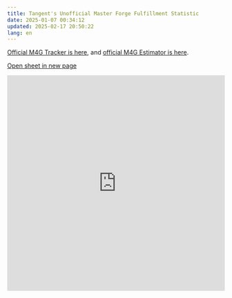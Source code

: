 ```yaml
---
title: Tangent's Unofficial Master Forge Fulfillment Statistic
date: 2025-01-07 00:34:12
updated: 2025-02-17 20:50:22
lang: en
---
```


  [Official M4G Tracker is here]( https://docs.google.com/spreadsheets/d/1Uy-42ZnZtAp04t60u5HdqckIBhLyHd3evKrT8vPyewI/edit?gid=0#gid=0), and [official M4G Estimator is here](https://wheresmyforge.charachorder.com/).


[Open sheet in new page](https://docs.google.com/spreadsheets/d/e/2PACX-1vRzVutHdChfL7LlgD1i8VAZu8j3owWPX9BNN6tltipC9KdJ4ok6H5DFLji1rEjXs6U2fcaZKmECB18R/pubhtml)

<iframe width="100%" height="500" src="https://docs.google.com/spreadsheets/d/e/2PACX-1vRzVutHdChfL7LlgD1i8VAZu8j3owWPX9BNN6tltipC9KdJ4ok6H5DFLji1rEjXs6U2fcaZKmECB18R/pubhtml" frameborder="0"></iframe>

